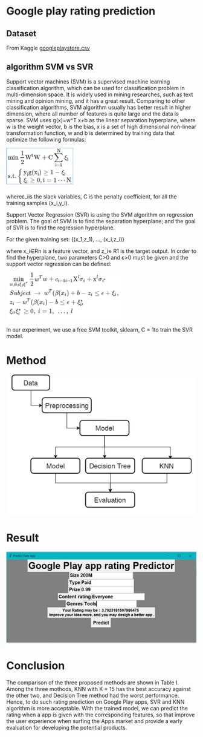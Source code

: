 # Google play rating prediction
## Dataset
From Kaggle [googleplaystore.csv](https://www.kaggle.com/lava18/google-play-store-apps?fbclid=IwAR1ewDYe45_X6PghbcjYJgfO8guxUI9-EdRzpqR_Gt1c1decR_9RH6CklaQ "link")
## algorithm SVM vs SVR
Support vector machines (SVM) is a supervised machine learning classification algorithm, 
which can be used for classification problem in multi-dimension space.
It is widely used in mining researches, such as text mining and opinion mining, and it has a great result. 
Comparing to other classification algorithms, SVM algorithm usually has better result in higher dimension, 
where all number of features is quite large and the data is sparse.
SVM uses g(x)=w^T x+b  as the linear separation hyperplane, 
where w is the weight vector, b is the bias, x is a set of high dimensional non-linear transformation function, 
w and b is determined by training data that optimize the following formulas:

![image](https://github.com/kudea/google-play-rating-prediction/blob/master/pic/SVM.png)
 
whereε_iis the slack variables, C is the penalty coefficient, for all the training samples (x_i,y_i).

Support Vector Regression (SVR) is using the SVM algorithm on regression problem. 
The goal of SVM is to find the separation hyperplane; and the goal of SVR is to find the regression hyperplane. 

For the given training set:	 {(x_1,z_1), …, (x_i,z_i)}

where x_i∈Rn is a feature vector, and z_i∊ R1 is the target output. 
In order to find the hyperplane, two parameters C>0 and ε>0 must be given and the support vector regression can be defined:
 
 ![image](https://github.com/kudea/google-play-rating-prediction/blob/master/pic/SVR.png)
 
In our experiment, we use a free SVM toolkit, sklearn, C = 1to train the SVR model.
# Method
![image](https://github.com/kudea/google-play-rating-prediction/blob/master/pic/flow.PNG)
# Result
![image](https://github.com/kudea/google-play-rating-prediction/blob/master/pic/result.png)

# Conclusion
The comparison of the three proposed methods are shown in Table I. 
Among the three mothods, KNN with K = 15 has the best accuracy against the other two, 
and Decision Tree method had the worst performance. 
Hence, to do such rating prediction on Google Play apps, 
SVR and KNN algorithm is more acceptable. With the trained model, 
we can predict the rating when a app is given with the corresponding features, 
so that improve the user experience when surfing the Apps market 
and provide a early evaluation for developing the potential products.
